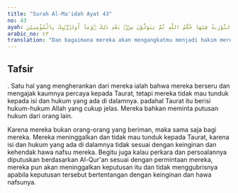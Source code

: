 ```yaml
---
title: "Surah Al-Ma'idah Ayat 43"
no: 43
ayah: وَكَيْفَ يُحَكِّمُوْنَكَ وَعِنْدَهُمُ التَّوْرٰىةُ فِيْهَا حُكْمُ اللّٰهِ ثُمَّ يَتَوَلَّوْنَ مِنْۢ بَعْدِ ذٰلِكَ ۗوَمَآ اُولٰۤىِٕكَ بِالْمُؤْمِنِيْنَ ࣖ 
arabic_no: ٤٣
translation: "Dan bagaimana mereka akan mengangkatmu menjadi hakim mereka, padahal mereka mempunyai Taurat yang di dalamnya (ada) hukum Allah, nanti mereka berpaling (dari putusanmu) setelah itu? Sungguh, mereka bukan orang-orang yang beriman."
---
```


## Tafsir

. Satu hal yang mengherankan dari mereka ialah bahwa mereka berseru dan mengajak kaumnya percaya kepada Taurat, tetapi mereka tidak mau tunduk kepada isi dan hukum yang ada di dalamnya. padahal Taurat itu berisi hukum-hukum Allah yang cukup jelas. Mereka bahkan meminta putusan hukum dari orang lain.

Karena mereka bukan orang-orang yang beriman, maka sama saja bagi mereka. Mereka meninggalkan dan tidak mau tunduk kepada Taurat, karena isi dan hukum yang ada di dalamnya tidak sesuai dengan keinginan dan kehendak hawa nafsu mereka. Begitu juga kalau perkara dan persoalannya diputuskan berdasarkan Al-Qur'an sesuai dengan permintaan mereka, mereka pun akan meninggalkan keputusan itu dan tidak menggubrisnya apabila keputusan tersebut bertentangan dengan keinginan dan hawa nafsunya.